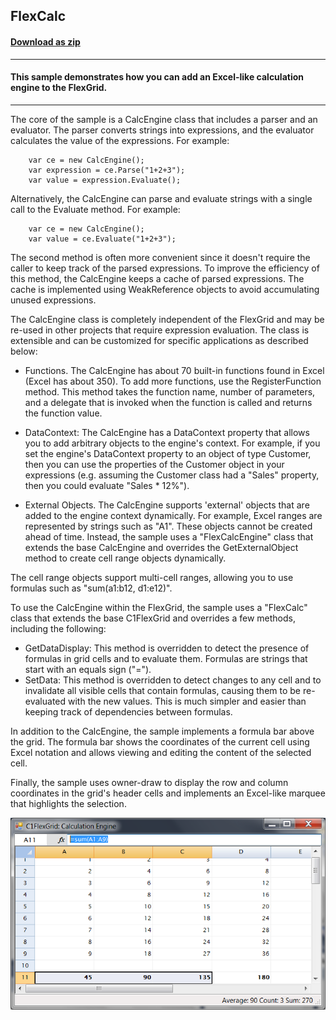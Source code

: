 ## FlexCalc
#### [Download as zip](https://grapecity.github.io/DownGit/#/home?url=https://github.com/GrapeCity/ComponentOne-WinForms-Samples/tree/master/NetFramework\FlexGrid\CS\FlexCalc)
____
#### This sample demonstrates how you can add an Excel-like calculation engine to the FlexGrid.
____
The core of the sample is a CalcEngine class that includes a parser and an evaluator.
The parser converts strings into expressions, and the evaluator calculates the value of the expressions.
For example:

```
	var ce = new CalcEngine();
	var expression = ce.Parse("1+2+3");
	var value = expression.Evaluate();
```
Alternatively, the CalcEngine can parse and evaluate strings with a single call to the Evaluate method. For example:

```
	var ce = new CalcEngine();
	var value = ce.Evaluate("1+2+3");
```
The second method is often more convenient since it doesn't require the caller to keep track of the parsed expressions.
To improve the efficiency of this method, the CalcEngine keeps a cache of parsed expressions.
The cache is implemented using WeakReference objects to avoid accumulating unused expressions.

The CalcEngine class is completely independent of the FlexGrid and may be re-used in  other projects that require expression evaluation.
The class is extensible and can be customized for specific applications as described below:

* Functions. The CalcEngine has about 70 built-in functions found in Excel (Excel has about 350). To add more functions, use the RegisterFunction method.
   This method takes the function name, number of parameters, and a delegate that is invoked when the function is called and returns the function value.

* DataContext: The CalcEngine has a DataContext property that allows you to add arbitrary objects to the engine's context.
   For example, if you set the engine's DataContext property to an object of type Customer,
   then you can use the properties of the Customer object in your expressions (e.g. assuming the Customer class had a "Sales" property, then you could evaluate "Sales * 12%").

* External Objects. The CalcEngine supports 'external' objects that are added to the engine context dynamically.
   For example, Excel ranges are represented by strings such as "A1".
   These objects cannot be created ahead of time.
   Instead, the sample uses a "FlexCalcEngine" class that extends the base CalcEngine and overrides the GetExternalObject method to create cell range objects dynamically.

The cell range objects support multi-cell ranges, allowing you to use formulas such as "sum(a1:b12, d1:e12)".

To use the CalcEngine within the FlexGrid, the sample uses a "FlexCalc" class that extends the base C1FlexGrid and overrides a few methods, including the following:

* GetDataDisplay: This method is overridden to detect the presence of formulas in grid cells and to evaluate them. Formulas are strings that start with an equals sign ("=").
* SetData: This method is overridden to detect changes to any cell and to invalidate all visible cells that contain formulas, causing them to be re-evaluated with the new values.
   This is much simpler and easier than keeping track of dependencies between formulas.

In addition to the CalcEngine, the sample implements a formula bar above the grid.
The formula bar shows the coordinates of the current cell using Excel notation and allows viewing and editing the content of the selected cell.

Finally, the sample uses owner-draw to display the row and column coordinates in the grid's header cells and implements an Excel-like marquee that highlights the selection.

![screenshot](screenshot.png)
